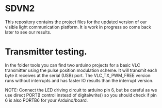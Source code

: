 # SDVN2
This repository contains the project files for the updated version of our visible light communication platform. It is work in progress so come back later to see our results.

# Transmitter testing.
In the folder tools you can find two arduino projects for a basic VLC transmitter using the pulse position modulation scheme. It will transmit each byte it receives at the serial (USB) port.
The VLC_TX_PWM_FREE version runs without interrupts and has faster IO results than the interrupt version.

NOTE:
Connect the LED driving circuit to arduino pin 6, but be careful as we use direct PORTB control instead of digitalwrite() so you should check if pin 6 is also PORTB6 for your Arduino/board.
